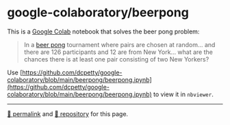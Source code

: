 # google-colaboratory/beerpong

This is a [Google Colab](https://colab.research.google.com/) notebook that solves the beer pong problem:

> In a [beer pong](https://en.wikipedia.org/wiki/Beer_pong) tournament where pairs are chosen at random... and there are 126 participants and 12 are from New York... what are the chances there is at least one pair consisting of two New Yorkers?

Use [https://github.com/dcpetty/google-colaboratory/blob/main/beerpong/beerpong.ipynb](https://github.com/dcpetty/google-colaboratory/blob/main/beerpong/beerpong.ipynb) to view it in `nbviewer`.

<hr>

[&#128279; permalink](https://dcpetty.github.io/google-colaboratory/beerpong/) and [&#128297; repository](https://github.com/dcpetty/google-colaboratory/tree/main/beerpong/) for this page.
